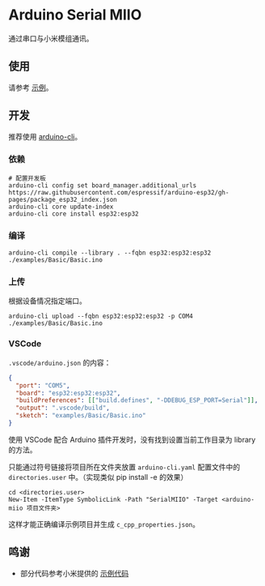 # Arduino Serial MIIO

通过串口与小米模组通讯。

## 使用

请参考 [示例](examples/Basic/Basic.ino)。

## 开发

推荐使用 [arduino-cli](https://arduino.github.io/arduino-cli/)。

### 依赖

```shell
# 配置开发板
arduino-cli config set board_manager.additional_urls https://raw.githubusercontent.com/espressif/arduino-esp32/gh-pages/package_esp32_index.json
arduino-cli core update-index
arduino-cli core install esp32:esp32
```

### 编译

`arduino-cli compile --library . --fqbn esp32:esp32:esp32 ./examples/Basic/Basic.ino`

### 上传

根据设备情况指定端口。

`arduino-cli upload --fqbn esp32:esp32:esp32 -p COM4 ./examples/Basic/Basic.ino`

### VSCode

`.vscode/arduino.json` 的内容：

```json
{
  "port": "COM5",
  "board": "esp32:esp32:esp32",
  "buildPreferences": [["build.defines", "-DDEBUG_ESP_PORT=Serial"]],
  "output": ".vscode/build",
  "sketch": "examples/Basic/Basic.ino"
}
```

使用 VSCode 配合 Arduino 插件开发时，没有找到设置当前工作目录为 library 的方法。

只能通过符号链接将项目所在文件夹放置 `arduino-cli.yaml` 配置文件中的 `directories.user` 中。（实现类似 pip install -e 的效果）

```pwsh
cd <directories.user>
New-Item -ItemType SymbolicLink -Path "SerialMIIO" -Target <arduino-miio 项目文件夹>
```

这样才能正确编译示例项目并生成 `c_cpp_properties.json`。

## 鸣谢

- 部分代码参考小米提供的 [示例代码](https://iot.mi.com/v2/new/doc/resources-and-services/personal-developer/embedded-dev#MCU%20程序开发)
